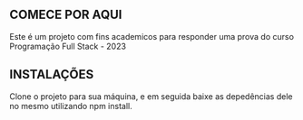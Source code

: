 ## COMECE POR AQUI
Este é um projeto com fins academicos para responder uma prova do curso Programação Full Stack - 2023

## INSTALAÇÕES
Clone o projeto para sua máquina, e em seguida baixe as depedências dele no mesmo utilizando npm install.